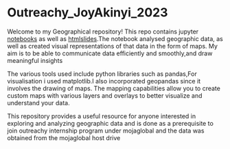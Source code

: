 # Outreachy_JoyAkinyi_2023

Welcome to my Geographical repository! This repo contains jupyter [notebooks](./kenya_visualisation_mojaglobal.ipynb) as well as [htmlslides](./visualisation.mojaglobal.slides.html).The notebook analysed geographic data, as well as created visual representations of that data in the form of maps. My aim is to be able to communicate data efficiently and smoothly,and draw meaningful insights

The various tools  used include python libraries such as pandas,For visualisation i used matplotlib.I also incorporated geopandas since it involves the drawing of maps.  The mapping capabilities allow you to create custom maps with various layers and overlays to better visualize and understand your data.

This repository provides a useful resource for anyone interested in exploring and analyzing geographic data and is done as a prerequisite to join outreachy internship program under mojaglobal and the data was obtained from the mojaglobal host drive
